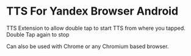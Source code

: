 # TTS For Yandex Browser Android
TTS Extension to allow double tap to start TTS from where you tapped. Double Tap again to stop

Can also be used with Chrome or any Chromium based browser.
